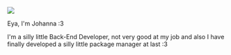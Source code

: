 ![](https://github-readme-stats.vercel.app/api?username=stupidjohanna)

Eya, I'm Johanna :3

I'm a silly little Back-End Developer, not very good at my job and also I have finally developed a silly little package manager at last :3
